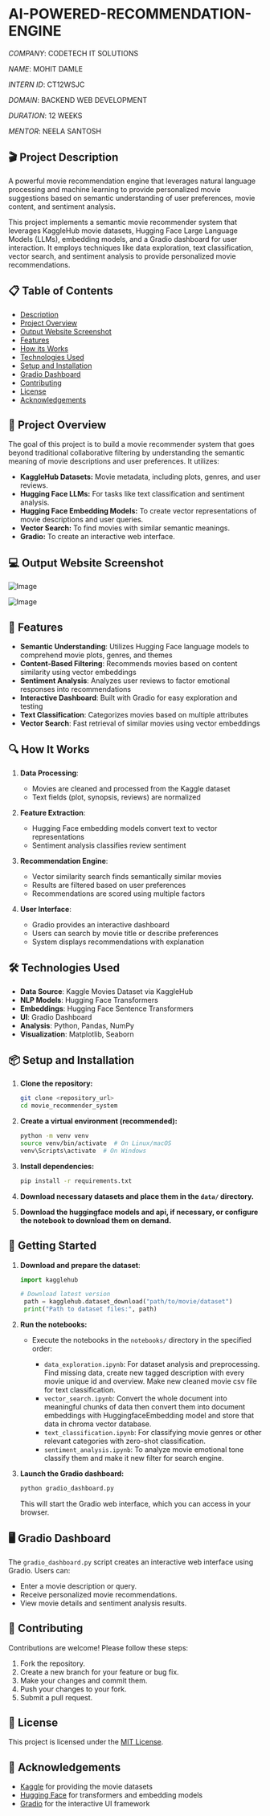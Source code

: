 # AI-POWERED-RECOMMENDATION-ENGINE

*COMPANY*: CODETECH IT SOLUTIONS

*NAME*: MOHIT DAMLE

*INTERN ID*: CT12WSJC

*DOMAIN*: BACKEND WEB DEVELOPMENT

*DURATION*: 12 WEEKS

*MENTOR*: NEELA SANTOSH

## 🎬 Project Description

A powerful movie recommendation engine that leverages natural language processing and machine learning to provide personalized movie suggestions based on semantic understanding of user preferences, movie content, and sentiment analysis.

This project implements a semantic movie recommender system that leverages KaggleHub movie datasets, Hugging Face Large Language Models (LLMs), embedding models, and a Gradio dashboard for user interaction. It employs techniques like data exploration, text classification, vector search, and sentiment analysis to provide personalized movie recommendations.

## 📋 Table of Contents

- [Description](#description)
- [Project Overview](#project-overview)
- [Output Website Screenshot](#output-website-screenshot)
- [Features](#features)
- [How its Works](#how-it-works)
- [Technologies Used](#technologies-used)
- [Setup and Installation](#setup-and-installation)
- [Gradio Dashboard](#gradio-dashboard)
- [Contributing](#contributing)
- [License](#license)
- [Acknowledgements](#acknowledgements)

## 👀 Project Overview

The goal of this project is to build a movie recommender system that goes beyond traditional collaborative filtering by understanding the semantic meaning of movie descriptions and user preferences. It utilizes:

-   **KaggleHub Datasets:** Movie metadata, including plots, genres, and user reviews.
-   **Hugging Face LLMs:** For tasks like text classification and sentiment analysis.
-   **Hugging Face Embedding Models:** To create vector representations of movie descriptions and user queries.
-   **Vector Search:** To find movies with similar semantic meanings.
-   **Gradio:** To create an interactive web interface.

## 💻 Output Website Screenshot

![Image](https://github.com/user-attachments/assets/8fa191f4-0450-47b3-b2e3-d1dcbb02cb14)

![Image](https://github.com/user-attachments/assets/cb1368ff-d24d-4f70-9a1c-f4381de09e2b)

## 🚀 Features

- **Semantic Understanding**: Utilizes Hugging Face language models to comprehend movie plots, genres, and themes
- **Content-Based Filtering**: Recommends movies based on content similarity using vector embeddings
- **Sentiment Analysis**: Analyzes user reviews to factor emotional responses into recommendations
- **Interactive Dashboard**: Built with Gradio for easy exploration and testing
- **Text Classification**: Categorizes movies based on multiple attributes
- **Vector Search**: Fast retrieval of similar movies using vector embeddings

## 🔍 How It Works

1. **Data Processing**:
   - Movies are cleaned and processed from the Kaggle dataset
   - Text fields (plot, synopsis, reviews) are normalized

2. **Feature Extraction**:
   - Hugging Face embedding models convert text to vector representations
   - Sentiment analysis classifies review sentiment

3. **Recommendation Engine**:
   - Vector similarity search finds semantically similar movies
   - Results are filtered based on user preferences
   - Recommendations are scored using multiple factors

4. **User Interface**:
   - Gradio provides an interactive dashboard
   - Users can search by movie title or describe preferences
   - System displays recommendations with explanation

## 🛠️ Technologies Used

- **Data Source**: Kaggle Movies Dataset via KaggleHub
- **NLP Models**: Hugging Face Transformers
- **Embeddings**: Hugging Face Sentence Transformers
- **UI**: Gradio Dashboard
- **Analysis**: Python, Pandas, NumPy
- **Visualization**: Matplotlib, Seaborn

## 📦 Setup and Installation

1.  **Clone the repository:**

    ```bash
    git clone <repository_url>
    cd movie_recommender_system
    ```

2.  **Create a virtual environment (recommended):**

    ```bash
    python -m venv venv
    source venv/bin/activate  # On Linux/macOS
    venv\Scripts\activate  # On Windows
    ```

3.  **Install dependencies:**

    ```bash
    pip install -r requirements.txt
    ```

4.  **Download necessary datasets and place them in the `data/` directory.**

5.  **Download the huggingface models and api, if necessary, or configure the notebook to download them on demand.**

## 🚀 Getting Started

1. **Download and prepare the dataset**:
   ```python
   import kagglehub
   
   # Download latest version
    path = kagglehub.dataset_download("path/to/movie/dataset")
    print("Path to dataset files:", path)

   ```

2.  **Run the notebooks:**

    -   Execute the notebooks in the `notebooks/` directory in the specified order:

        -   `data_exploration.ipynb`: For dataset analysis and preprocessing. Find missing data, create new tagged description with every movie unique id and overview. Make new cleaned movie csv file for text classification.
        -   `vector_search.ipynb`: Convert the whole document into meaningful chunks of data then convert them into document embeddings with HuggingfaceEmbedding model and store that data in chroma vector database.
        -   `text_classification.ipynb`: For classifying movie genres or other relevant categories with zero-shot classification.
        -   `sentiment_analysis.ipynb`: To analyze movie emotional tone classify them and make it new filter for search engine.

3.  **Launch the Gradio dashboard:**

    ```bash
    python gradio_dashboard.py
    ```

    This will start the Gradio web interface, which you can access in your browser.


## 🖥️ Gradio Dashboard

The `gradio_dashboard.py` script creates an interactive web interface using Gradio. Users can:

-   Enter a movie description or query.
-   Receive personalized movie recommendations.
-   View movie details and sentiment analysis results.

## 🤝 Contributing

Contributions are welcome! Please follow these steps:

1.  Fork the repository.
2.  Create a new branch for your feature or bug fix.
3.  Make your changes and commit them.
4.  Push your changes to your fork.
5.  Submit a pull request.

## 📝 License

This project is licensed under the [MIT License](LICENSE).
 

## 🙏 Acknowledgements

- [Kaggle](https://www.kaggle.com/) for providing the movie datasets
- [Hugging Face](https://huggingface.co/) for transformers and embedding models
- [Gradio](https://gradio.app/) for the interactive UI framework